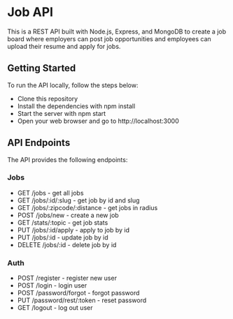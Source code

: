 # Job API

This is a REST API built with Node.js, Express, and MongoDB to create a job board where employers can post job opportunities and employees can upload their resume and apply for jobs.

## Getting Started

To run the API locally, follow the steps below:

- Clone this repository
- Install the dependencies with npm install
- Start the server with npm start
- Open your web browser and go to http://localhost:3000

## API Endpoints

The API provides the following endpoints:

### Jobs

- GET /jobs - get all jobs
- GET /jobs/:id/:slug - get job by id and slug
- GET /jobs/:zipcode/:distance - get jobs in radius
- POST /jobs/new - create a new job
- GET /stats/:topic - get job stats
- PUT /jobs/:id/apply - apply to job by id
- PUT /jobs/:id - update job by id
- DELETE /jobs/:id - delete job by id

### Auth

- POST /register - register new user
- POST /login - login user
- POST /password/forgot - forgot password
- PUT /password/rest/:token - reset password
- GET /logout - log out user
